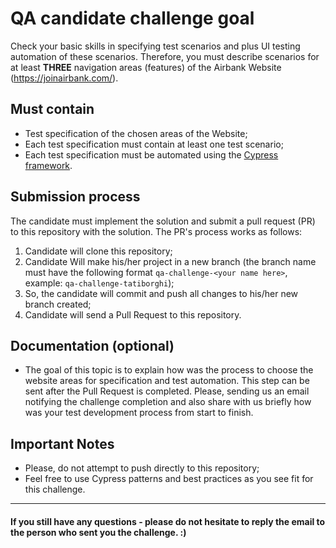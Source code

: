 # QA candidate challenge goal
Check your basic skills in specifying test scenarios and plus UI testing automation of these scenarios.
Therefore, you must describe scenarios for at least **THREE** navigation areas (features) of the Airbank Website (https://joinairbank.com/).

## Must contain
* Test specification of the chosen areas of the Website;
* Each test specification must contain at least one test scenario;
* Each test specification must be automated using the [Cypress framework](https://docs.cypress.io/guides/overview/why-cypress#End-to-end).

## Submission process
The candidate must implement the solution and submit a pull request (PR) to this repository with the solution. The PR's process works as follows:
1. Candidate will clone this repository;
2. Candidate Will make his/her project in a new branch (the branch name must have the following format `qa-challenge-<your name here>`, example: `qa-challenge-tatiborghi`);
3. So, the candidate will commit and push all changes to his/her new branch created;
4. Candidate will send a Pull Request to this repository.

## Documentation (optional)
* The goal of this topic is to explain how was the process to choose the website areas for specification and test automation. This step can be sent after the Pull Request is completed. Please, sending us an email notifying the challenge completion and also share with us briefly how was your test development process from start to finish.

## Important Notes

* Please, do not attempt to push directly to this repository;
* Feel free to use Cypress patterns and best practices as you see fit for this challenge.

____________________________________________________________________________________________________

#### If you still have any questions - please do not hesitate to reply the email to the person who sent you the challenge. :)
